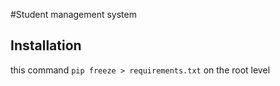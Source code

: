 #Student management system

## Installation

this command `pip freeze > requirements.txt`   on the root level
